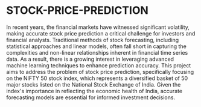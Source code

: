 # STOCK-PRICE-PREDICTION
In recent years, the financial markets have witnessed significant volatility, making accurate stock price
prediction a critical challenge for investors and financial analysts. Traditional methods of stock
forecasting, including statistical approaches and linear models, often fall short in capturing the
complexities and non-linear relationships inherent in financial time series data. As a result, there is a
growing interest in leveraging advanced machine learning techniques to enhance prediction accuracy.
This project aims to address the problem of stock price prediction, specifically focusing on the NIFTY
50 stock index, which represents a diversified basket of 50 major stocks listed on the National Stock
Exchange of India. Given the index's importance in reflecting the economic health of India, accurate
forecasting models are essential for informed investment decisions. 
